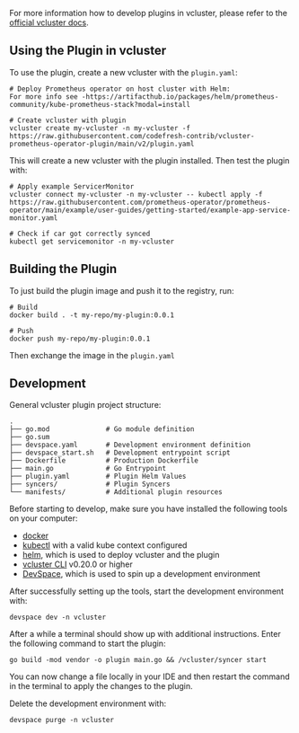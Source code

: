 For more information how to develop plugins in vcluster, please refer to the [official vcluster docs](https://www.vcluster.com/docs/plugins/overview).

## Using the Plugin in vcluster

To use the plugin, create a new vcluster with the `plugin.yaml`:

```
# Deploy Prometheus operator on host cluster with Helm:
For more info see -https://artifacthub.io/packages/helm/prometheus-community/kube-prometheus-stack?modal=install

# Create vcluster with plugin
vcluster create my-vcluster -n my-vcluster -f https://raw.githubusercontent.com/codefresh-contrib/vcluster-prometheus-operator-plugin/main/v2/plugin.yaml
```

This will create a new vcluster with the plugin installed. Then test the plugin with:

```
# Apply example ServicerMonitor
vcluster connect my-vcluster -n my-vcluster -- kubectl apply -f https://raw.githubusercontent.com/prometheus-operator/prometheus-operator/main/example/user-guides/getting-started/example-app-service-monitor.yaml

# Check if car got correctly synced
kubectl get servicemonitor -n my-vcluster
```

## Building the Plugin
To just build the plugin image and push it to the registry, run:
```
# Build
docker build . -t my-repo/my-plugin:0.0.1

# Push
docker push my-repo/my-plugin:0.0.1
```

Then exchange the image in the `plugin.yaml`

## Development

General vcluster plugin project structure:
```
.
├── go.mod              # Go module definition
├── go.sum
├── devspace.yaml       # Development environment definition
├── devspace_start.sh   # Development entrypoint script
├── Dockerfile          # Production Dockerfile
├── main.go             # Go Entrypoint
├── plugin.yaml         # Plugin Helm Values
├── syncers/            # Plugin Syncers
└── manifests/          # Additional plugin resources
```

Before starting to develop, make sure you have installed the following tools on your computer:
- [docker](https://docs.docker.com/)
- [kubectl](https://kubernetes.io/docs/tasks/tools/) with a valid kube context configured
- [helm](https://helm.sh/docs/intro/install/), which is used to deploy vcluster and the plugin
- [vcluster CLI](https://www.vcluster.com/docs/getting-started/setup) v0.20.0 or higher
- [DevSpace](https://devspace.sh/cli/docs/quickstart), which is used to spin up a development environment

After successfully setting up the tools, start the development environment with:
```
devspace dev -n vcluster
```

After a while a terminal should show up with additional instructions. Enter the following command to start the plugin:
```
go build -mod vendor -o plugin main.go && /vcluster/syncer start
```

You can now change a file locally in your IDE and then restart the command in the terminal to apply the changes to the plugin.

Delete the development environment with:
```
devspace purge -n vcluster
```
